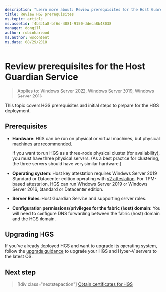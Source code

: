 ```yaml
---
description: "Learn more about: Review prerequisites for the Host Guardian Service"
title: Review HGS prerequisites
ms.topic: article
ms.assetid: f4b4d1a8-bf6d-4881-9150-ddeca8b48038
manager: dongill
author: robinharwood
ms.author: wscontent
ms.date: 08/29/2018
---
```


# Review prerequisites for the Host Guardian Service

>Applies to: Windows Server 2022, Windows Server 2019, Windows Server 2016


This topic covers HGS prerequisites and initial steps to prepare for the HGS deployment.

## Prerequisites

-   **Hardware**: HGS can be run on physical or virtual machines, but physical machines are recommended.

    If you want to run HGS as a three-node physical cluster (for availability), you must have three physical servers. (As a best practice for clustering, the three servers should have very similar hardware.)

-   **Operating system**: Host key attestation requires Windows Server 2019 Standard or Datacenter edition operating with [v2 attestation](guarded-fabric-tpm-trusted-attestation-capturing-hardware.md#versioned-attestation-policies). For TPM-based attestation, HGS can run Windows Server 2019 or Windows Server 2016, Standard or Datacenter edition.

-   **Server Roles**: Host Guardian Service and supporting server roles.

-   **Configuration permissions/privileges for the fabric (host) domain**: You will need to configure DNS forwarding between the fabric (host) domain and the HGS domain.

## Upgrading HGS

If you've already deployed HGS and want to upgrade its operating system, follow the [upgrade guidance](guarded-fabric-upgrade-to-2019.md) to upgrade your HGS and Hyper-V servers to the latest OS.

## Next step

> [!div class="nextstepaction"]
> [Obtain certificates for HGS](guarded-fabric-obtain-certs.md)
